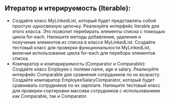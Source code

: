 ## Итератор и итерируемость (Iterable):

- Создайте класс MyLinkedList, который будет представлять собой простую односвязную цепочку.
Реализуйте интерфейс Iterable для этого класса. Это позволит перебирать элементы списка с помощью цикла for-each.
Напишите методы добавления, удаления и получения элементов из списка в классе MyLinkedList.
Создайте тестовый класс для проверки функциональности MyLinkedList, включая использование цикла for-each для перебора элементов списка.
- Компаратор и компарируемость (Comparator и Comparable):
Создайте класс Employee с полями name, age и salary.
Реализуйте интерфейс Comparable<Employee> для сравнения сотрудников по их возрасту.
Создайте компаратор EmployeeSalaryComparator, который будет сравнивать сотрудников по их зарплате.
Напишите тестовый класс для проверки сортировки массива сотрудников с использованием как Comparable, так и Comparator.